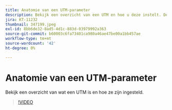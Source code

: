 ```yaml
---
title: Anatomie van een UTM-parameter
description: Bekijk een overzicht van een UTM en hoe u deze instelt. Deze moeten tussen 60 en 160 tekens lang zijn.
jira: KT-11232
thumbnail: 347199.jpeg
exl-id: 8bb6de32-8ad5-4d1c-883d-03979992a363
source-git-commit: b60003c6fa73401ca980a46ae47be00a1bb457ae
workflow-type: tm+mt
source-wordcount: '42'
ht-degree: 0%

---
```


# Anatomie van een UTM-parameter

Bekijk een overzicht van wat een UTM is en hoe ze zijn ingesteld.

>[!VIDEO](https://video.tv.adobe.com/v/347199/?quality=12&learn=on)
